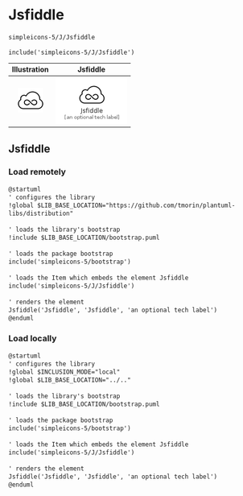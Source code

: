 # Jsfiddle


```text
simpleicons-5/J/Jsfiddle
```

```text
include('simpleicons-5/J/Jsfiddle')
```



| Illustration | Jsfiddle |
| :---: | :---: |
| ![illustration for Illustration](../../simpleicons-5/J/Jsfiddle.png) | ![illustration for Jsfiddle](../../simpleicons-5/J/Jsfiddle.Local.png) |




## Jsfiddle

### Load remotely
```plantuml
@startuml
' configures the library
!global $LIB_BASE_LOCATION="https://github.com/tmorin/plantuml-libs/distribution"

' loads the library's bootstrap
!include $LIB_BASE_LOCATION/bootstrap.puml

' loads the package bootstrap
include('simpleicons-5/bootstrap')

' loads the Item which embeds the element Jsfiddle
include('simpleicons-5/J/Jsfiddle')

' renders the element
Jsfiddle('Jsfiddle', 'Jsfiddle', 'an optional tech label')
@enduml
```

### Load locally
```plantuml
@startuml
' configures the library
!global $INCLUSION_MODE="local"
!global $LIB_BASE_LOCATION="../.."

' loads the library's bootstrap
!include $LIB_BASE_LOCATION/bootstrap.puml

' loads the package bootstrap
include('simpleicons-5/bootstrap')

' loads the Item which embeds the element Jsfiddle
include('simpleicons-5/J/Jsfiddle')

' renders the element
Jsfiddle('Jsfiddle', 'Jsfiddle', 'an optional tech label')
@enduml
```

